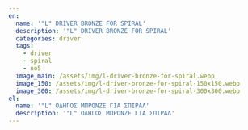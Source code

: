 ```yaml
---
en:
  name: '"L" DRIVER BRONZE FOR SPIRAL'
  description: '"L" DRIVER BRONZE FOR SPIRAL'
  categories: driver
  tags:
    - driver
    - spiral
    - no5
  image_main: /assets/img/l-driver-bronze-for-spiral.webp
  image_150: /assets/img/l-driver-bronze-for-spiral-150x150.webp
  image_300: /assets/img/l-driver-bronze-for-spiral-300x300.webp
el:
  name: '"L" ΟΔΗΓΟΣ ΜΠΡΟΝΖΕ ΓΙΑ ΣΠΙΡΑΛ'
  description: '"L" ΟΔΗΓΟΣ ΜΠΡΟΝΖΕ ΓΙΑ ΣΠΙΡΑΛ'
---
```

